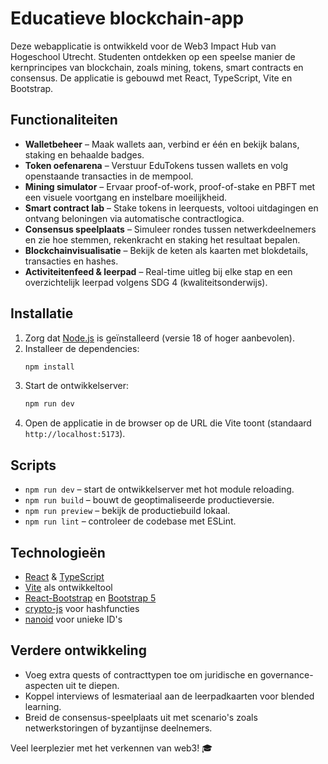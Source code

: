 # Educatieve blockchain-app

Deze webapplicatie is ontwikkeld voor de Web3 Impact Hub van Hogeschool Utrecht. Studenten ontdekken op een speelse manier de kernprincipes van blockchain, zoals mining, tokens, smart contracts en consensus. De applicatie is gebouwd met React, TypeScript, Vite en Bootstrap.

## Functionaliteiten
- **Walletbeheer** – Maak wallets aan, verbind er één en bekijk balans, staking en behaalde badges.
- **Token oefenarena** – Verstuur EduTokens tussen wallets en volg openstaande transacties in de mempool.
- **Mining simulator** – Ervaar proof-of-work, proof-of-stake en PBFT met een visuele voortgang en instelbare moeilijkheid.
- **Smart contract lab** – Stake tokens in leerquests, voltooi uitdagingen en ontvang beloningen via automatische contractlogica.
- **Consensus speelplaats** – Simuleer rondes tussen netwerkdeelnemers en zie hoe stemmen, rekenkracht en staking het resultaat bepalen.
- **Blockchainvisualisatie** – Bekijk de keten als kaarten met blokdetails, transacties en hashes.
- **Activiteitenfeed & leerpad** – Real-time uitleg bij elke stap en een overzichtelijk leerpad volgens SDG 4 (kwaliteitsonderwijs).

## Installatie
1. Zorg dat [Node.js](https://nodejs.org/) is geïnstalleerd (versie 18 of hoger aanbevolen).
2. Installeer de dependencies:
   ```bash
   npm install
   ```
3. Start de ontwikkelserver:
   ```bash
   npm run dev
   ```
4. Open de applicatie in de browser op de URL die Vite toont (standaard `http://localhost:5173`).

## Scripts
- `npm run dev` – start de ontwikkelserver met hot module reloading.
- `npm run build` – bouwt de geoptimaliseerde productieversie.
- `npm run preview` – bekijk de productiebuild lokaal.
- `npm run lint` – controleer de codebase met ESLint.

## Technologieën
- [React](https://react.dev/) & [TypeScript](https://www.typescriptlang.org/)
- [Vite](https://vitejs.dev/) als ontwikkeltool
- [React-Bootstrap](https://react-bootstrap.github.io/) en [Bootstrap 5](https://getbootstrap.com/)
- [crypto-js](https://github.com/brix/crypto-js) voor hashfuncties
- [nanoid](https://github.com/ai/nanoid) voor unieke ID's

## Verdere ontwikkeling
- Voeg extra quests of contracttypen toe om juridische en governance-aspecten uit te diepen.
- Koppel interviews of lesmateriaal aan de leerpadkaarten voor blended learning.
- Breid de consensus-speelplaats uit met scenario's zoals netwerkstoringen of byzantijnse deelnemers.

Veel leerplezier met het verkennen van web3! 🎓
